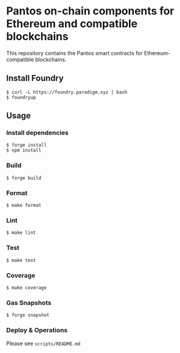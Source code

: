 # Pantos on-chain components for Ethereum and compatible blockchains

This repository contains the Pantos smart contracts for Ethereum-compatible
blockchains.

## Install Foundry 
```shell
$ curl -L https://foundry.paradigm.xyz | bash
$ foundryup
```

## Usage

### Install dependencies

```shell
$ forge install
$ npm install
```

### Build

```shell
$ forge build
```

### Format

```shell
$ make format
```

### Lint

```shell
$ make lint
```

### Test

```shell
$ make test
```

### Coverage

```shell
$ make coverage
```

### Gas Snapshots

```shell
$ forge snapshot
```

### Deploy & Operations

Please see ```scripts/README.md```
